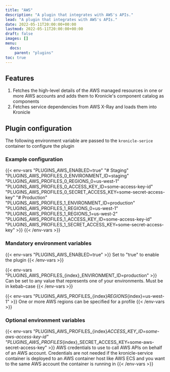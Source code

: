 ```yaml
---
title: "AWS"
description: "A plugin that integrates with AWS's APIs."
lead: "A plugin that integrates with AWS's APIs."
date: 2022-05-11T20:00:00+00:00
lastmod: 2022-05-11T20:00:00+00:00
draft: false
images: []
menu:
  docs:
    parent: "plugins"
toc: true
---
```


## Features

1. Fetches the high-level details of the AWS managed resources in one or more AWS accounts and adds them to Kronicle's component catalog as components
2. Fetches service dependencies from AWS X-Ray and loads them into Kronicle


## Plugin configuration

The following environment variable are passed to the `kronicle-serice` container to configure the plugin


### Example configuration

{{< env-vars
"PLUGINS_AWS_ENABLED=true"
"# Staging"
"PLUGINS_AWS_PROFILES_0_ENVIRONMENT_ID=staging"
"PLUGINS_AWS_PROFILES_0_REGIONS_0=us-west-1"
"PLUGINS_AWS_PROFILES_0_ACCESS_KEY_ID=some-access-key-id"
"PLUGINS_AWS_PROFILES_0_SECRET_ACCESS_KEY=some-secret-access-key"
"# Production"
"PLUGINS_AWS_PROFILES_1_ENVIRONMENT_ID=production"
"PLUGINS_AWS_PROFILES_1_REGIONS_0=us-west-1"
"PLUGINS_AWS_PROFILES_1_REGIONS_1=us-west-2"
"PLUGINS_AWS_PROFILES_1_ACCESS_KEY_ID=some-access-key-id"
"PLUGINS_AWS_PROFILES_1_SECRET_ACCESS_KEY=some-secret-access-key" >}}
{{< /env-vars >}}


### Mandatory environment variables

{{< env-vars "PLUGINS_AWS_ENABLED=true" >}}
Set to "true" to enable the plugin
{{< /env-vars >}}

{{< env-vars "PLUGINS_AWS_PROFILES_{index}_ENVIRONMENT_ID=production" >}}
Can be set to any value that represents one of your environments.  Must be in kebab-case
{{< /env-vars >}}

{{< env-vars "PLUGINS_AWS_PROFILES_{index}_REGIONS_{index}=us-west-1" >}}
One or more AWS regions can be specified for a profile
{{< /env-vars >}}


### Optional environment variables

{{< env-vars
"PLUGINS_AWS_PROFILES_{index}_ACCESS_KEY_ID=some-aws-access-key-id"
"PLUGINS_AWS_PROFILES_{index}_SECRET_ACCESS_KEY=some-aws-secret-access-key" >}}
AWS credentials to use to call AWS APIs on behalf of an AWS account.  Credentials are not needed if the
kronicle-service container is deployed to an AWS container host like AWS ECS and you want to the same AWS account
the container is running in
{{< /env-vars >}}
